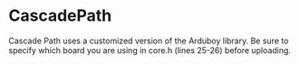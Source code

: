 # CascadePath

Cascade Path uses a customized version of the Arduboy library. Be sure to specify which board you are using in core.h (lines 25-26) before uploading.

